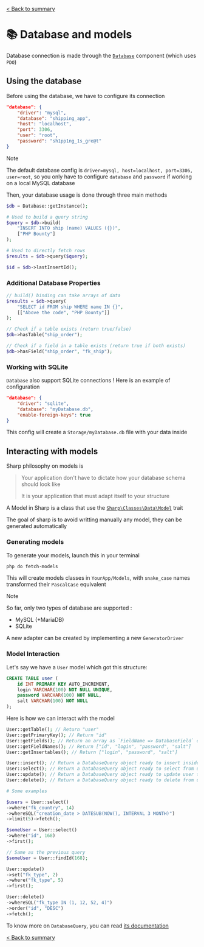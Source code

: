 [< Back to summary](../home.md)

# 📚 Database and models

Database connection is made through the [`Database`](../../Classes/Data/Database.php) component (which uses `PDO`)

## Using the database

Before using the database, we have to configure its connection

```json
"database": {
    "driver": "mysql",
    "database": "shipping_app",
    "host": "localhost",
    "port": 3306,
    "user": "root",
    "password": "sh1pp1ng_1s_gre@t"
}
```

> [!NOTE]
> The default database config is `driver=mysql, host=localhost, port=3306, user=root`, so you only have to configure `database` and `password` if working on a local MySQL database

Then, your database usage is done through three main methods

```php
$db = Database::getInstance();

# Used to build a query string
$query = $db->build(
    "INSERT INTO ship (name) VALUES ({})",
    ["PHP Bounty"]
);

# Used to directly fetch rows
$results = $db->query($query);

$id = $db->lastInsertId();
```

### Additional Database Properties

```php
// build() binding can take arrays of data
$results = $db->query(
    "SELECT id FROM ship WHERE name IN {}",
    [["Above the code", "PHP Bounty"]]
);

// Check if a table exists (return true/false)
$db->hasTable("ship_order");

// Check if a field in a table exists (return true if both exists)
$db->hasField("ship_order", "fk_ship");
```

### Working with SQLite

`Database` also support SQLite connections ! Here is an example of configuration

```json
"database": {
    "driver": "sqlite",
    "database": "myDatabase.db",
    "enable-foreign-keys": true
}
```

This config will create a `Storage/myDatabase.db` file with your data inside

## Interacting with models

Sharp philosophy on models is
> Your application don't have to dictate how your database schema should look like
>
> It is your application that must adapt itself to your structure

A Model in Sharp is a class that use the
[`Sharp\Classes\Data\Model`](../../Classes/Data/Model.php) trait

The goal of sharp is to avoid writting manually any model, they can be generated automatically

### Generating models

To generate your models, launch this in your terminal

```bash
php do fetch-models
```

This will create models classes in `YourApp/Models`, with `snake_case` names transformed their `PascalCase` equivalent

> [!NOTE]
> So far, only two types of database are supported :
> - MySQL (+MariaDB)
> - SQLite
>
> A new adapter can be created by implementing a new `GeneratorDriver`

### Model Interaction

Let's say we have a `User` model which got this structure:
```sql
CREATE TABLE user (
    id INT PRIMARY KEY AUTO_INCREMENT,
    login VARCHAR(100) NOT NULL UNIQUE,
    password VARCHAR(100) NOT NULL,
    salt VARCHAR(100) NOT NULL
);
```

Here is how we can interact with the model

```php
User::getTable(); // Return "user"
User::getPrimaryKey(); // Return "id"
User::getFields(); // Return an array as `FieldName => DatabaseField` object
User::getFieldNames(); // Return ["id", "login", "password", "salt"]
User::getInsertables(); // Return ["login", "password", "salt"]

User::insert(); // Return a DatabaseQuery object ready to insert inside user table
User::select(); // Return a DatabaseQuery object ready to select from user table
User::update(); // Return a DatabaseQuery object ready to update user table
User::delete(); // Return a DatabaseQuery object ready to delete from user table

# Some examples

$users = User::select()
->where("fk_country", 14)
->whereSQL("creation_date > DATESUB(NOW(), INTERVAL 3 MONTH)")
->limit(5)->fetch();

$someUser = User::select()
->where("id", 168)
->first();

// Same as the previous query
$someUser = User::findId(168);

User::update()
->set("fk_type", 2)
->where("fk_type", 5)
->first();

User::delete()
->whereSQL("fk_type IN (1, 12, 52, 4)")
->order("id", "DESC")
->fetch();
```

To know more on `DatabaseQuery`, you can read [its documentation](./database-query.md)

[< Back to summary](../home.md)
